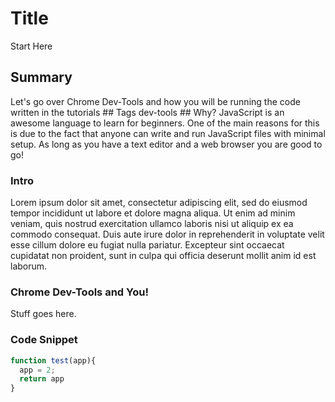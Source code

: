 
# Title
<span class="title">
Start Here
</span>


## Summary
<span class="summary">
Let's go over Chrome Dev-Tools and how you will be running the code written in the tutorials
</span>

<span class="tags">
## Tags
dev-tools
</span>

<span class="content">
## Why?
JavaScript is an awesome language to learn for beginners. One of the main reasons for this is due to the fact that anyone can write and run JavaScript files with minimal setup. As long as you have a text editor and a web browser you are good to go!

### Intro
Lorem ipsum dolor sit amet, consectetur adipiscing elit, sed do eiusmod tempor incididunt ut labore et dolore magna aliqua. Ut enim ad minim veniam, quis nostrud exercitation ullamco laboris nisi ut aliquip ex ea commodo consequat. Duis aute irure dolor in reprehenderit in voluptate velit esse cillum dolore eu fugiat nulla pariatur. Excepteur sint occaecat cupidatat non proident, sunt in culpa qui officia deserunt mollit anim id est laborum.

### Chrome Dev-Tools and You!
Stuff goes here.

### Code Snippet

```javascript
function test(app){
  app = 2;
  return app
}
```
</span>

